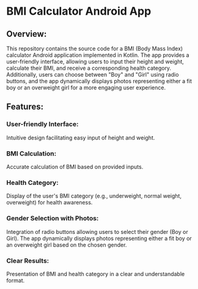 <h1>BMI Calculator Android App</h1>

<h2>Overview:</h2>

<p>This repository contains the source code for a BMI (Body Mass Index) calculator Android application implemented in Kotlin. The app provides a user-friendly interface, allowing users to input their height and weight, calculate their BMI, and receive a corresponding health category. Additionally, users can choose between "Boy" and "Girl" using radio buttons, and the app dynamically displays photos representing either a fit boy or an overweight girl for a more engaging user experience.</p>

<h2>Features:</h2>

<h3>User-friendly Interface:</h3>
<p>Intuitive design facilitating easy input of height and weight.</p>

<h3>BMI Calculation:</h3>
<p>Accurate calculation of BMI based on provided inputs.</p>

<h3>Health Category:</h3>
<p>Display of the user's BMI category (e.g., underweight, normal weight, overweight) for health awareness.</p>

<h3>Gender Selection with Photos:</h3>
<p>Integration of radio buttons allowing users to select their gender (Boy or Girl). The app dynamically displays photos representing either a fit boy or an overweight girl based on the chosen gender.</p>

<h3>Clear Results:</h3>
<p>Presentation of BMI and health category in a clear and understandable format.</p>
